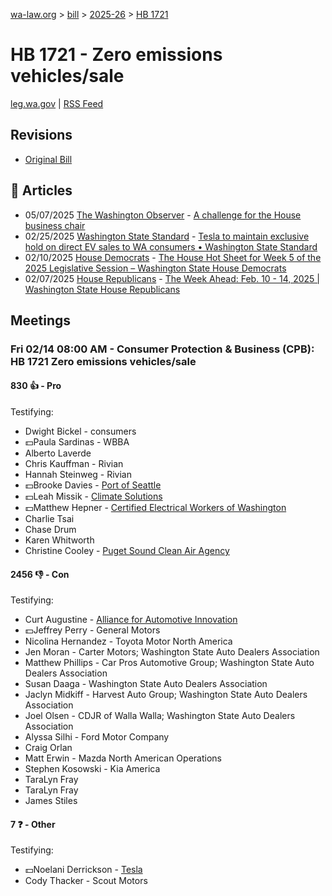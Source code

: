 [wa-law.org](/) > [bill](/bill/) > [2025-26](/bill/2025-26/) > [HB 1721](/bill/2025-26/hb/1721/)

# HB 1721 - Zero emissions vehicles/sale
[leg.wa.gov](https://app.leg.wa.gov/billsummary?BillNumber=1721&Year=2025&Initiative=false) | [RSS Feed](./rss.xml)

## Revisions
* [Original Bill](1/)

## 📰 Articles
* 05/07/2025 [The Washington Observer](/org/the_washington_observer/) - [A challenge for the House business chair](https://washingtonobserver.substack.com/p/a-challenge-for-the-house-business#:~:text=House%20Bill%201721)
* 02/25/2025 [Washington State Standard](/org/washington_state_standard/) - [Tesla to maintain exclusive hold on direct EV sales to WA consumers • Washington State Standard](https://washingtonstatestandard.com/2025/02/24/tesla-to-maintain-exclusive-hold-on-direct-ev-sales-to-wa-consumers/#:~:text=House%20Bill%201721)
* 02/10/2025 [House Democrats](/org/house_democrats/) - [The House Hot Sheet for Week 5 of the 2025 Legislative Session – Washington State House Democrats](https://housedemocrats.wa.gov/blog/2025/02/10/the-house-hot-sheet-for-week-5-of-the-2025-legislative-session/#:~:text=HB%201721)
* 02/07/2025 [House Republicans](/org/house_republicans/) - [The Week Ahead: Feb. 10 - 14, 2025 | Washington State House Republicans](https://houserepublicans.wa.gov/week/the-week-ahead-feb-10-14-2025/#:~:text=HB%201721)

## Meetings
### Fri 02/14 08:00 AM - Consumer Protection & Business (CPB): HB 1721 Zero emissions vehicles/sale
#### 830 👍 - Pro
Testifying:
* Dwight Bickel - consumers
* 💵Paula Sardinas - WBBA
* Alberto Laverde
* Chris Kauffman - Rivian
* Hannah Steinweg - Rivian
* 💵Brooke Davies - [Port of Seattle](/org/port_of_seattle/)
* 💵Leah Missik - [Climate Solutions](/org/climate_solutions/)
* 💵Matthew Hepner - [Certified Electrical Workers of Washington](/org/certified_electrical_workers_of_washington/)
* Charlie Tsai
* Chase Drum
* Karen Whitworth
* Christine Cooley - [Puget Sound Clean Air Agency](/org/puget_sound_clean_air_agency/)

#### 2456 👎 - Con
Testifying:
* Curt Augustine - [Alliance for Automotive Innovation](/org/alliance_for_automotive_innovation/)
* 💵Jeffrey Perry - General Motors
* Nicolina Hernandez - Toyota Motor North America
* Jen Moran - Carter Motors; Washington State Auto Dealers Association
* Matthew Phillips - Car Pros Automotive Group; Washington State Auto Dealers Association
* Susan Daaga - Washington State Auto Dealers Association
* Jaclyn Midkiff - Harvest Auto Group; Washington State Auto Dealers Association
* Joel Olsen - CDJR of Walla Walla; Washington State Auto Dealers Association
* Alyssa Silhi - Ford Motor Company
* Craig Orlan
* Matt Erwin - Mazda North American Operations
* Stephen Kosowski - Kia America
* TaraLyn Fray
* TaraLyn Fray
* James Stiles

#### 7 ❓ - Other
Testifying:
* 💵Noelani Derrickson - [Tesla](/org/tesla/)
* Cody Thacker - Scout Motors
